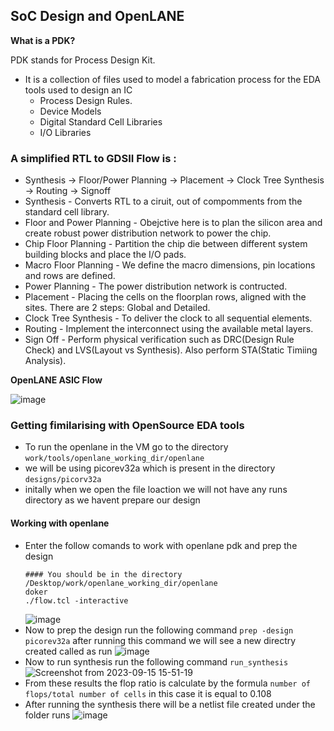 ## SoC Design and OpenLANE
**What is a PDK?**

PDK stands for Process Design Kit.
- It is a collection of files used to model a fabrication process for the EDA tools used to design an IC
  - Process Design Rules.
  - Device Models
  - Digital Standard Cell Libraries
  - I/O Libraries
### A simplified RTL to GDSII Flow is :

- Synthesis -> Floor/Power Planning -> Placement -> Clock Tree Synthesis -> Routing -> Signoff
- Synthesis - Converts RTL to a ciruit, out of compomments from the standard cell library.
- Floor and Power Planning - Obejctive here is to plan the silicon area and create robust power distribution network to power the chip.
- Chip Floor Planning - Partition the chip die between different system building blocks and place the I/O pads.
- Macro Floor Planning - We define the macro dimensions, pin locations and rows are defined.
- Power Planning - The power distribution network is contructed.
- Placement - Placing the cells on the floorplan rows, aligned with the sites. There are 2 steps: Global and Detailed.
- Clock Tree Synthesis - To deliver the clock to all sequential elements.
- Routing - Implement the interconnect using the available metal layers.
- Sign Off - Perform physical verification such as DRC(Design Rule Check) and LVS(Layout vs Synthesis). Also perform STA(Static Timiing Analysis).

**OpenLANE ASIC Flow**

![image](https://github.com/KKiranR/Pes_pd/assets/89727621/1e22d2c9-fa89-4942-a3bb-0b238862e0ee)

### Getting fimilarising with OpenSource EDA tools
- To run the openlane in the VM go to the directory ```work/tools/openlane_working_dir/openlane```
- we will be using picorev32a which is present in the directory ```designs/picorv32a```
- initally when we open the file loaction we will not have any runs directory as we havent prepare our design
#### Working with openlane 
- Enter the follow comands to work with openlane pdk and prep the design
  ```
  #### You should be in the directory /Desktop/work/openlane_working_dir/openlane
  doker
  ./flow.tcl -interactive
  ```
  ![image](https://github.com/KKiranR/Pes_pd/assets/89727621/9f7ffea4-4e00-4d6c-8983-216586dce8a2)
- Now to prep the design run the following command ```prep -design picorev32a``` after running this command we will see a new directry created called as run
  ![image](https://github.com/KKiranR/Pes_pd/assets/89727621/535b29ef-7d3d-47bd-875b-89a851cf3598)
- Now to run synthesis run the following command ```run_synthesis```
  ![Screenshot from 2023-09-15 15-51-19](https://github.com/KKiranR/Pes_pd/assets/89727621/69c39f50-57bc-49f2-b86a-0fc9fc29e939)
- From these results the flop ratio is calculate by the formula ```number of flops/total number of cells``` in this case it is equal to 0.108
- After running the synthesis there will be a netlist file created under the folder runs
  ![image](https://github.com/KKiranR/Pes_pd/assets/89727621/89ea4981-7b76-43da-a857-3000a3ca4fc0)
